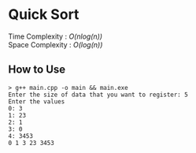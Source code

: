 # Quick Sort
Time Complexity  : *O(nlog(n))*  
Space Complexity : *O(log(n))*  

## How to Use
```console
> g++ main.cpp -o main && main.exe
Enter the size of data that you want to register: 5
Enter the values
0: 3
1: 23
2: 1
3: 0
4: 3453
0 1 3 23 3453
```


